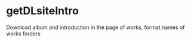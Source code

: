 # getDLsiteIntro
Download album and introduction in the page of works, format names of works forders
